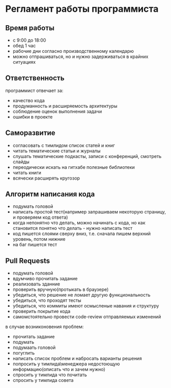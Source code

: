 # Регламент работы программиста

## Время работы

* с 9:00 до 18:00
* обед 1 час
* рабочие дни согласно производственному календарю
* можно отпрашиваться, но и нужно задерживаться в крайних ситуациях

## Ответственность

программист отвечает за:

* качество кода
* продуманность и расширяемость архитектуры
* соблюдение оценок выполнения задачи
* ошибки в проекте

## Саморазвитие

* согласовать с тимлидом список статей и книг
* читать тематические статьи и журналы
* слушать тематические подкасты, записи с конференций, смотреть слайды
* переодически искать на гитхабе полезные библиотеки
* читать книги
* всячески расширять кругозор

## Алгоритм написания кода

* подумать головой
* написать простой тест(например запрашиваем некоторую страницу, и проверяем код ответа)
* когда непонятно что делать, можно начинать с кода, но как становится понятно что делать - нужно написать тест
* код пишется слоями сверху вниз, т.е. сначала пишем верхний уровень, потом нижние
* на баг пишется тест

## Pull Requests

* подумать головой
* вдумчиво прочитать задание
* реализовать зданние
* проверить вручную(протыкать в браузере)
* убедиться, что решение не ломает другую функциональность
* убедиться, что проходят тесты
* убедиться, что коммиты имеют осмысленые навания и структуру
* проверить покрытие кода
* самомстоятельно провести code-review отправляемых изменений

в случае возниконовения проблем:

* прочитать задание
* подумать
* подумаать головой
* погуглить
* написать список проблем и набросать варианты решения
* попросить у тимлида\менеджера недостоющую информацию(описать что и зачем нужно)
* спросить у тимлида что почитать
* спросить у тимлида совета
